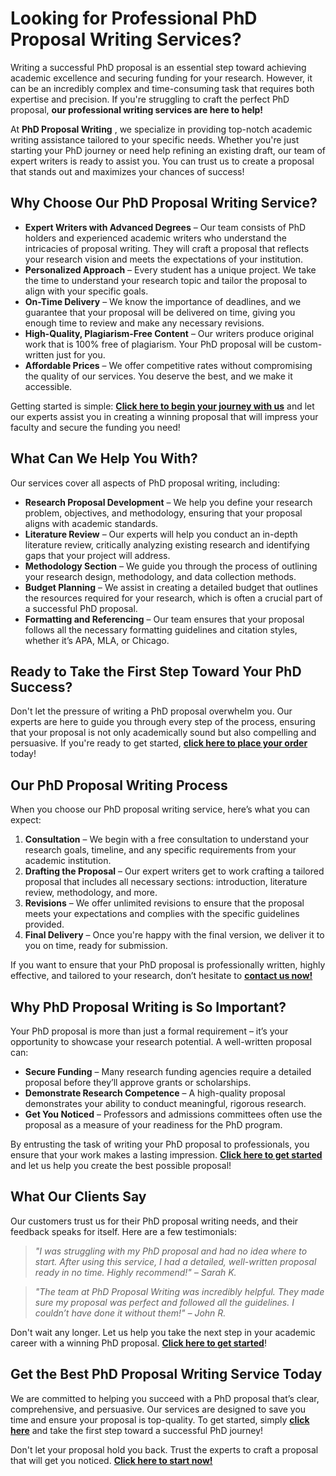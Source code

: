 # Looking for Professional PhD Proposal Writing Services?

Writing a successful PhD proposal is an essential step toward achieving academic excellence and securing funding for your research. However, it can be an incredibly complex and time-consuming task that requires both expertise and precision. If you're struggling to craft the perfect PhD proposal, **our professional writing services are here to help!**

At **PhD Proposal Writing** , we specialize in providing top-notch academic writing assistance tailored to your specific needs. Whether you're just starting your PhD journey or need help refining an existing draft, our team of expert writers is ready to assist you. You can trust us to create a proposal that stands out and maximizes your chances of success!

## Why Choose Our PhD Proposal Writing Service?

- **Expert Writers with Advanced Degrees** – Our team consists of PhD holders and experienced academic writers who understand the intricacies of proposal writing. They will craft a proposal that reflects your research vision and meets the expectations of your institution.
- **Personalized Approach** – Every student has a unique project. We take the time to understand your research topic and tailor the proposal to align with your specific goals.
- **On-Time Delivery** – We know the importance of deadlines, and we guarantee that your proposal will be delivered on time, giving you enough time to review and make any necessary revisions.
- **High-Quality, Plagiarism-Free Content** – Our writers produce original work that is 100% free of plagiarism. Your PhD proposal will be custom-written just for you.
- **Affordable Prices** – We offer competitive rates without compromising the quality of our services. You deserve the best, and we make it accessible.

Getting started is simple: [**Click here to begin your journey with us**](https://tinyurl.com/topessay?keyword=phd+proposal+writing) and let our experts assist you in creating a winning proposal that will impress your faculty and secure the funding you need!

## What Can We Help You With?

Our services cover all aspects of PhD proposal writing, including:

- **Research Proposal Development** – We help you define your research problem, objectives, and methodology, ensuring that your proposal aligns with academic standards.
- **Literature Review** – Our experts will help you conduct an in-depth literature review, critically analyzing existing research and identifying gaps that your project will address.
- **Methodology Section** – We guide you through the process of outlining your research design, methodology, and data collection methods.
- **Budget Planning** – We assist in creating a detailed budget that outlines the resources required for your research, which is often a crucial part of a successful PhD proposal.
- **Formatting and Referencing** – Our team ensures that your proposal follows all the necessary formatting guidelines and citation styles, whether it’s APA, MLA, or Chicago.

## Ready to Take the First Step Toward Your PhD Success?

Don't let the pressure of writing a PhD proposal overwhelm you. Our experts are here to guide you through every step of the process, ensuring that your proposal is not only academically sound but also compelling and persuasive. If you're ready to get started, [**click here to place your order**](https://tinyurl.com/topessay?keyword=phd+proposal+writing) today!

## Our PhD Proposal Writing Process

When you choose our PhD proposal writing service, here’s what you can expect:

1. **Consultation** – We begin with a free consultation to understand your research goals, timeline, and any specific requirements from your academic institution.
2. **Drafting the Proposal** – Our expert writers get to work crafting a tailored proposal that includes all necessary sections: introduction, literature review, methodology, and more.
3. **Revisions** – We offer unlimited revisions to ensure that the proposal meets your expectations and complies with the specific guidelines provided.
4. **Final Delivery** – Once you're happy with the final version, we deliver it to you on time, ready for submission.

If you want to ensure that your PhD proposal is professionally written, highly effective, and tailored to your research, don’t hesitate to [**contact us now!**](https://tinyurl.com/topessay?keyword=phd+proposal+writing)

## Why PhD Proposal Writing is So Important?

Your PhD proposal is more than just a formal requirement – it’s your opportunity to showcase your research potential. A well-written proposal can:

- **Secure Funding** – Many research funding agencies require a detailed proposal before they’ll approve grants or scholarships.
- **Demonstrate Research Competence** – A high-quality proposal demonstrates your ability to conduct meaningful, rigorous research.
- **Get You Noticed** – Professors and admissions committees often use the proposal as a measure of your readiness for the PhD program.

By entrusting the task of writing your PhD proposal to professionals, you ensure that your work makes a lasting impression. [**Click here to get started**](https://tinyurl.com/topessay?keyword=phd+proposal+writing) and let us help you create the best possible proposal!

## What Our Clients Say

Our customers trust us for their PhD proposal writing needs, and their feedback speaks for itself. Here are a few testimonials:

> _"I was struggling with my PhD proposal and had no idea where to start. After using this service, I had a detailed, well-written proposal ready in no time. Highly recommend!" – Sarah K._

> _"The team at PhD Proposal Writing was incredibly helpful. They made sure my proposal was perfect and followed all the guidelines. I couldn’t have done it without them!" – John R._

Don't wait any longer. Let us help you take the next step in your academic career with a winning PhD proposal. [**Click here to get started**](https://tinyurl.com/topessay?keyword=phd+proposal+writing)!

## Get the Best PhD Proposal Writing Service Today

We are committed to helping you succeed with a PhD proposal that’s clear, comprehensive, and persuasive. Our services are designed to save you time and ensure your proposal is top-quality. To get started, simply [**click here**](https://tinyurl.com/topessay?keyword=phd+proposal+writing) and take the first step toward a successful PhD journey!

Don't let your proposal hold you back. Trust the experts to craft a proposal that will get you noticed. [**Click here to start now!**](https://tinyurl.com/topessay?keyword=phd+proposal+writing)
